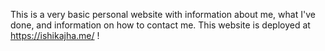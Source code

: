 This is a very basic personal website with information about me, what I've done, and information on how to contact me. This website is deployed at https://ishikajha.me/ ! 
